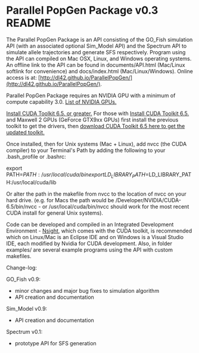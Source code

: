 # Parallel PopGen Package v0.3 README

The Parallel PopGen Package is an API consisting of the GO_Fish simulation API (with an associated optional Sim_Model API) and the Spectrum API to simulate allele trajectories and generate SFS respectively. Program using the API can compiled on Mac OSX, Linux, and Windows operating systems. An offline link to the API can be found in documents/API.html (Mac/Linux softlink for convenience) and docs/index.html (Mac/Linux/Windows). Online access is at: [http://dl42.github.io/ParallelPopGen/](http://dl42.github.io/ParallelPopGen/).

Parallel PopGen Package requires an NVIDIA GPU with a minimum of compute capability 3.0. [List of NVIDIA GPUs.](https://developer.nvidia.com/cuda-gpus)  

[Install CUDA Toolkit 6.5. or greater.](https://developer.nvidia.com/cuda-toolkit) For those with [Install CUDA Toolkit 6.5.](https://developer.nvidia.com/cuda-toolkit-65) and Maxwell 2 GPUs (GeForce GTX9xx GPUs) first install the previous toolkit to get the drivers, then [download CUDA Toolkit 6.5 here to get the updated toolkit.](https://developer.nvidia.com/cuda-downloads-geforce-gtx9xx)

Once installed, then for Unix systems (Mac + Linux), add nvcc (the CUDA compiler) to your Terminal's Path by adding the following to your .bash_profile or .bashrc:

export PATH=$PATH:/usr/local/cuda/bin  
export LD_LIBRARY_PATH=$LD_LIBRARY_PATH:/usr/local/cuda/lib

Or alter the path in the makefile from nvcc to the location of nvcc on your hard drive. (e.g. for Macs the path would be /Developer/NVIDIA/CUDA-6.5/bin/nvcc - or /usr/local/cuda/bin/nvcc should work for the most recent CUDA install for general Unix systems).

Code can be developed and compiled in an Integrated Development Environment - [Nsight](http://www.nvidia.com/object/nsight.html), which comes with the CUDA toolkit, is recommended which on Linux/Mac is an Eclipse IDE and on Windows is a Visual Studio IDE, each modified by Nvidia for CUDA development. Also, in folder examples/ are several example programs using the API with custom makefiles.

Change-log:

GO_Fish v0.9:

- minor changes and major bug fixes to simulation algorithm
- API creation and documentation


Sim_Model v0.9:

- API creation and documentation


Spectrum v0.1:

- prototype API for SFS generation